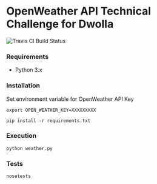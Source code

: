 # OpenWeather API Technical Challenge for Dwolla

![Travis CI Build Status](https://travis-ci.org/aidenyang/Dwolla-Weather-Challenge.svg?branch=master)

### Requirements
* Python 3.x

### Installation
Set environment variable for OpenWeather API Key

`export OPEN_WEATHER_KEY=XXXXXXXXX`

`pip install -r requirements.txt`

### Execution
`python weather.py`

### Tests
`nosetests`
